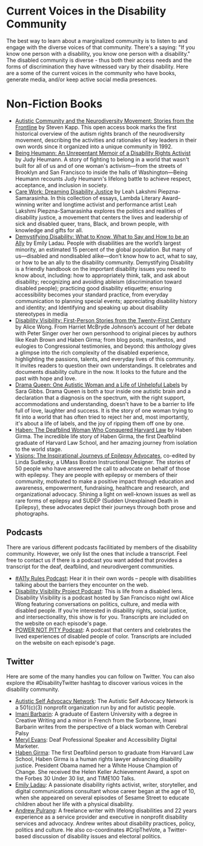 # Current Voices in the Disability Community

The best way to learn about a marginalized community is to listen to and engage with the diverse voices of that community. There's a saying: "If you know one person with a disability, you know one person with a disability." The disabled community is diverse - thus both their access needs and the forms of discrimination they have witnessed vary by their disability. Here are a some of the current voices in the community who have books, generate media, and/or keep active social media presences.

# Non-Fiction Books

- [Autistic Community and the Neurodiversity Movement: Stories from the Frontline](https://www.amazon.com/Autistic-Community-Neurodiversity-Movement-Frontline-ebook/dp/B081645LRH#customerReviews) by Steven Kapp. This open access book marks the first historical overview of the autism rights branch of the neurodiversity movement, describing the activities and rationales of key leaders in their own words since it organized into a unique community in 1992.
- [Being Heumann: An Unrepentant Memoir of a Disability Rights Activist](https://www.amazon.com/Being-Heumann-Unrepentant-Disability-Activist/dp/0807019291) by Judy Heumann. A story of fighting to belong in a world that wasn't built for all of us and of one woman's activism—from the streets of Brooklyn and San Francisco to inside the halls of Washington—Being Heumann recounts Judy Heumann's lifelong battle to achieve respect, acceptance, and inclusion in society.
- [Care Work: Dreaming Disability Justice](https://www.amazon.com/Care-Work-Dreaming-Disability-Justice/dp/1551527383) by Leah Lakshmi Piepzna-Samarasinha. In this collection of essays, Lambda Literary Award–winning writer and longtime activist and performance artist Leah Lakshmi Piepzna-Samarasinha explores the politics and realities of disability justice, a movement that centers the lives and leadership of sick and disabled queer, trans, Black, and brown people, with knowledge and gifts for all.
- [Demystifying Disability: What to Know, What to Say and How to be an Ally](https://www.penguinrandomhouse.com/books/646508/demystifying-disability-by-emily-ladau/) by Emily Ladau. People with disabilities are the world’s largest minority, an estimated 15 percent of the global population. But many of us—disabled and nondisabled alike—don’t know how to act, what to say, or how to be an ally to the disability community. Demystifying Disability is a friendly handbook on the important disability issues you need to know about, including: how to appropriately think, talk, and ask about disability; recognizing and avoiding ableism (discrimination toward disabled people); practicing good disability etiquette; ensuring accessibility becomes your standard practice, from everyday communication to planning special events; appreciating disability history and identity; and Identifying and speaking up about disability stereotypes in media
- [Disability Visibility: First-Person Stories from the Twenty-First Century](https://presidentsofficestg.prod.acquia-sites.com/inclusive-by-design/First-Person%20Stories%20from%20the%20Twenty-First%20Century) by Alice Wong. From Harriet McBryde Johnson’s account of her debate with Peter Singer over her own personhood to original pieces by authors like Keah Brown and Haben Girma; from blog posts, manifestos, and eulogies to Congressional testimonies, and beyond: this anthology gives a glimpse into the rich complexity of the disabled experience, highlighting the passions, talents, and everyday lives of this community. It invites readers to question their own understandings. It celebrates and documents disability culture in the now. It looks to the future and the past with hope and love.
- [Drama Queen: One Autistic Woman and a Life of Unhelpful Labels](https://www.amazon.com/Drama-Queen-Autistic-Unhelpful-Labels/dp/1472274342/ref=sr_1_1?crid=1SM7QQVLRY3O9&dchild=1&keywords=drama+queen+sara+gibbs&qid=1627315984&s=books&sprefix=drama+que%2Cstripbooks%2C161&sr=1-1) by Sara Gibbs. Drama Queen is both a tour inside one autistic brain and a declaration that a diagnosis on the spectrum, with the right support, accommodations and understanding, doesn't have to be a barrier to life full of love, laughter and success. It is the story of one woman trying to fit into a world that has often tried to reject her and, most importantly, it's about a life of labels, and the joy of ripping them off one by one.
- [Haben: The Deafblind Woman Who Conquered Harvard Law](https://www.amazon.com/gp/product/1538728729) by Haben Girma. The incredible life story of Haben Girma, the first Deafblind graduate of Harvard Law School, and her amazing journey from isolation to the world stage.
- [Visions: The Inspirational Journeys of Epilepsy Advocates](https://www.amazon.com/gp/product/B082P4MPCL/ref=dbs_a_def_rwt_hsch_vapi_tkin_p1_i0), co-edited by Linda Sudlesky, a UMass Boston Instructional Designer. The stories of 50 people who have answered the call to advocate on behalf of those with epilepsy. They are people with epilepsy or members of their community, motivated to make a positive impact through education and awareness, empowerment, fundraising, healthcare and research, and organizational advocacy. Shining a light on well-known issues as well as rare forms of epilepsy and SUDEP (Sudden Unexplained Death in Epilepsy), these advocates depict their journeys through both prose and photographs. 

## Podcasts
There are various different podcasts facilitiated by members of the disability community. However, we only list the ones that include a transcript. Feel free to contact us if there is a podcast you want added that provides a transcript for the deaf, deafblind, and neurodivergent communities. 

- [#A11y Rules Podcast](https://a11yrules.com/): Hear it in their own words – people with disabilities talking about the barriers they encounter on the web.
- [Disability Visibility Project Podcast](https://disabilityvisibilityproject.com/podcast-2/): This is life from a disabled lens. Disability Visibility is a podcast hosted by San Francisco night owl Alice Wong featuring conversations on politics, culture, and media with disabled people. If you’re interested in disability rights, social justice, and intersectionality, this show is for you. Transcripts are included on the website on each episode's page.
- [POWER NOT PITY Podcast](http://www.powernotpity.com/episodes.html): A podcast that centers and celebrates the lived experiences of disabled people of color. Transcripts are included on the website on each episode's page.

## Twitter
Here are some of the many handles you can follow on Twitter. You can also explore the #DisabilityTwitter hashtag to discover various voices in the disability community. 

- [Autistic Self Advocacy Network](https://twitter.com/autselfadvocacy): The Autistic Self Advocacy Network is a 501(c)(3) nonprofit organization run by and for autistic people.
- [Imani Barbarin](https://twitter.com/Imani_Barbarin): A graduate of Eastern University with a degree in Creative Writing and a minor in French from the Sorbonne, Imani Barbarin writes from the perspective of a black woman with Cerebral Palsy
- [Meryl Evans](https://twitter.com/merylkevans): Deaf Professional Speaker and Accessibility Digital Marketer. 
- [Haben Girma](https://twitter.com/HabenGirma): The first Deafblind person to graduate from Harvard Law School, Haben Girma is a human rights lawyer advancing disability justice. President Obama named her a White House Champion of Change. She received the Helen Keller Achievement Award, a spot on the Forbes 30 Under 30 list, and TIME100 Talks.
- [Emily Ladau](https://twitter.com/emily_ladau): A passionate disability rights activist, writer, storyteller, and digital communications consultant whose career began at the age of 10, when she appeared on several episodes of Sesame Street to educate children about her life with a physical disability.
- [Andrew Pulrang](https://twitter.com/AndrewPulrang): A freelance writer with lifelong disabilities and 22 years experience as a service provider and executive in nonprofit disability services and advocacy. Andrew writes about disability practices, policy, politics and culture. He also co-coordinates #CripTheVote, a Twitter-based discussion of disability issues and electoral politics.
